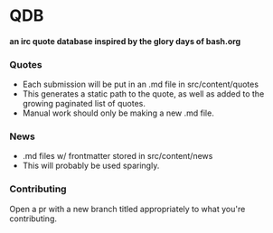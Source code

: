# QDB

#### an irc quote database inspired by the glory days of bash.org

### Quotes

- Each submission will be put in an .md file in src/content/quotes
- This generates a static path to the quote, as well as added to the growing paginated list of quotes.
- Manual work should only be making a new .md file.

### News

- .md files w/ frontmatter stored in src/content/news
- This will probably be used sparingly.

### Contributing

Open a pr with a new branch titled appropriately to what you're contributing.
